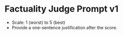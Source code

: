 # Factuality Judge Prompt v1
- Scale: 1 (worst) to 5 (best)
- Provide a one-sentence justification after the score.
